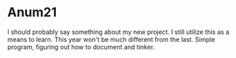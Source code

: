 # Anum21
I should probably say something about my new project.
I still utilize this as a means to learn.
This year won't be much different from the last.
Simple program, figuring out how to document and tinker.
